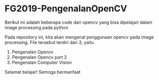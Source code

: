 # FG2019-PengenalanOpenCV
Berikut ini adalah beberapa code dari opencv yang bisa dipelajari dalam image processing pada python

Pada repository ini, kita akan mengenal penggunaan opencv pada image processing. File tersebut terdiri dari 3, yaitu
1. Pengenalan Opencv
2. Pengenalan Opencv part 2
3. Pengenalan Computer Vision

Selamat belajar! Semoga bermanfaat
